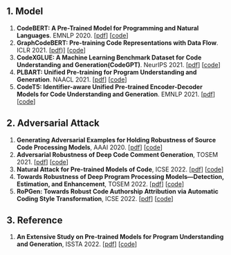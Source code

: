 ## 1. Model

1. **CodeBERT: A Pre-Trained Model for Programming and Natural Languages**. EMNLP 2020. [[pdf](https://arxiv.org/pdf/2002.08155.pdf)] [[code](https://github.com/microsoft/CodeBERT)]
2. **GraphCodeBERT: Pre-training Code Representations with Data Flow**. ICLR 2021. [[pdf](https://arxiv.org/pdf/2009.08366.pdf))] [[code](https://github.com/microsoft/CodeBERT)]
3. **CodeXGLUE: A Machine Learning Benchmark Dataset for Code Understanding and Generation(CodeGPT)**. NeurIPS 2021. [[pdf](https://openreview.net/pdf?id=6lE4dQXaUcb)] [[code](https://github.com/microsoft/CodeXGLUE)]
4. **PLBART: Unified Pre-training for Program Understanding and Generation**. NAACL 2021. [[pdf](https://arxiv.org/pdf/2103.06333.pdf)] [[code](https://github.com/wasiahmad/PLBART)]
5. **CodeT5: Identifier-aware Unified Pre-trained Encoder-Decoder Models for Code Understanding and Generation**. EMNLP 2021. [[pdf](https://arxiv.org/abs/2109.00859)] [[code](https://github.com/salesforce/CodeT5)]

## 2. Adversarial Attack

1. **Generating Adversarial Examples for Holding Robustness of Source Code Processing Models**, AAAI 2020. [[pdf](https://ojs.aaai.org/index.php/AAAI/article/view/5469)] [[code](https://github.com/SEKE-Adversary/MHM)]
2. **Adversarial Robustness of Deep Code Comment Generation**, TOSEM 2021. [[pdf](https://dl.acm.org/doi/abs/10.1145/3501256)] [[code](https://github.com/zhangxq-1/ACCENT-repository)]
3. **Natural Attack for Pre-trained Models of Code**, ICSE 2022. [[pdf](https://arxiv.org/pdf/2201.08698.pdf)] [[code](https://github.com/soarsmu/attack-pretrain-models-of-code)]
4. **Towards Robustness of Deep Program Processing Models—Detection, Estimation, and Enhancement**, TOSEM 2022. [[pdf](https://dl.acm.org/doi/full/10.1145/3511887)] [[code](https://github.com/SEKE-Adversary/CARROT)]
5. **RoPGen: Towards Robust Code Authorship Attribution via Automatic Coding Style Transformation**, ICSE 2022. [[pdf](https://arxiv.org/abs/2202.06043)] [[code](https://github.com/RoPGen/RoPGen)]

## 3. Reference
1. **An Extensive Study on Pre-trained Models for Program Understanding and Generation**, ISSTA 2022. [[pdf](https://lingming.cs.illinois.edu/publications/issta2022.pdf)] [[code](https://github.com/ZZR0/ISSTA22-CodeStudy)]
